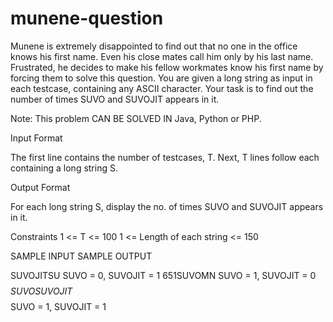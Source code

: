 # munene-question
Munene is extremely disappointed to find out that no one in the office knows his first name. Even his close
mates call him only by his last name. Frustrated, he decides to make his fellow workmates know his first
name by forcing them to solve this question.
You are given a long string as input in each testcase, containing any ASCII character. Your task is to find
out the number of times SUVO and SUVOJIT appears in it.

Note: This problem CAN BE SOLVED IN Java, Python or PHP.


Input Format

The first line contains the number of testcases, T. Next, T lines follow each containing a long string S.

Output Format

For each long string S, display the no. of times SUVO and SUVOJIT appears in it.

Constraints
1 &lt;= T &lt;= 100
1 &lt;= Length of each string &lt;= 150

SAMPLE INPUT                                 SAMPLE OUTPUT
                                         
SUVOJITSU                                    SUVO = 0, SUVOJIT = 1
651SUVOMN                                    SUVO = 1, SUVOJIT = 0
$$$$$SUVOSUVOJIT$$$$$                        SUVO = 1, SUVOJIT = 1

